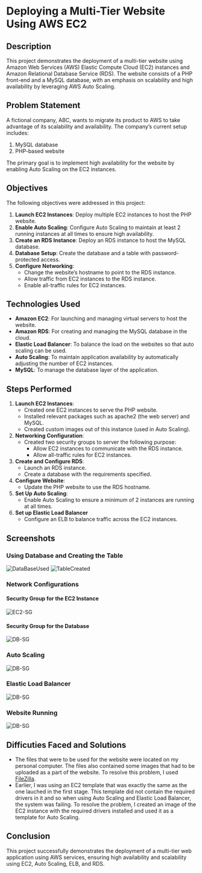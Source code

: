 # Deploying a Multi-Tier Website Using AWS EC2

## Description
This project demonstrates the deployment of a multi-tier website using Amazon Web Services (AWS) Elastic Compute Cloud (EC2) instances and Amazon Relational Database Service (RDS). The website consists of a PHP front-end and a MySQL database, with an emphasis on scalability and high availability by leveraging AWS Auto Scaling.

## Problem Statement
A fictional company, ABC, wants to migrate its product to AWS to take advantage of its scalability and availability. The company’s current setup includes:
1. MySQL database
2. PHP-based website

The primary goal is to implement high availability for the website by enabling Auto Scaling on the EC2 instances.

## Objectives
The following objectives were addressed in this project:
1. **Launch EC2 Instances**: Deploy multiple EC2 instances to host the PHP website.
2. **Enable Auto Scaling**: Configure Auto Scaling to maintain at least 2 running instances at all times to ensure high availability.
3. **Create an RDS Instance**: Deploy an RDS instance to host the MySQL database.
4. **Database Setup**: Create the database and a table with password-protected access.
5. **Configure Networking**:
    - Change the website’s hostname to point to the RDS instance.
    - Allow traffic from EC2 instances to the RDS instance.
    - Enable all-traffic rules for EC2 instances.

## Technologies Used
- **Amazon EC2**: For launching and managing virtual servers to host the website.
- **Amazon RDS**: For creating and managing the MySQL database in the cloud.
- **Elastic Load Balancer**: To balance the load on the websites so that auto scaling can be used.
- **Auto Scaling**: To maintain application availability by automatically adjusting the number of EC2 instances.
- **MySQL**: To manage the database layer of the application.

## Steps Performed
1. **Launch EC2 Instances**:
    - Created one EC2 instances to serve the PHP website.
    - Installed relevant packages such as apache2 (the web server) and MySQL.
    - Created custom images out of this instance (used in Auto Scaling).
2. **Networking Configuration**:
    - Created two security groups to server the following purpose:
      - Allow EC2 instances to communicate with the RDS instance.
      - Allow all-traffic rules for EC2 instances.
3. **Create and Configure RDS**:
    - Launch an RDS instance.
    - Create a database with the requirements specified.
4. **Configure Website**:
    - Update the PHP website to use the RDS hostname.
5. **Set Up Auto Scaling**:
    - Enable Auto Scaling to ensure a minimum of 2 instances are running at all times.
6. **Set up Elastic Load Balancer**
    - Configure an ELB to balance traffic across the EC2 instances.


## Screenshots

### Using Database and Creating the Table 
![DataBaseUsed](/Screenshots/DB-Created.png)
![TableCreated](/Screenshots/Table-Created.png)

### Network Configurations 
#### Security Group for the EC2 Instance
![EC2-SG](/Screenshots/EC2-SG.png)

#### Security Group for the Database
![DB-SG](/Screenshots/DB-SG.png)

### Auto Scaling
![DB-SG](/Screenshots/AutoScaling.png)

### Elastic Load Balancer
![DB-SG](/Screenshots/LoadBalancer.png)

### Website Running
![DB-SG](/Screenshots/Website_Running.png)

## Difficuties Faced and Solutions

- The files that were to be used for the website were located on my personal computer. The files also contained some images that had to be uploaded as a part of the website. To resolve this problem, I used [FileZilla](https://filezilla-project.org/).
- Earlier, I was using an EC2 template that was exactly the same as the one lauched in the first stage. This template did not contain the required drivers in it and so when using Auto Scaling and Elastic Load Balancer, the system was failing. To resolve the problem, I created an image of the EC2 instance with the required drivers installed and used it as a template for Auto Scaling.

## Conclusion
This project successfully demonstrates the deployment of a multi-tier web application using AWS services, ensuring high availability and scalability using EC2, Auto Scaling, ELB, and RDS.
